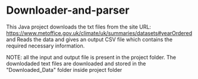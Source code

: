 # Downloader-and-parser
This Java project downloads the txt files from the site URL: https://www.metoffice.gov.uk/climate/uk/summaries/datasets#yearOrdered and Reads the data and gives an output CSV file which contains the required necessary information.

NOTE: all the input and output file is present in the project folder.
      The downlodaded text files are downloaded and stored in the "Downloaded_Data" folder inside project folder 
      
